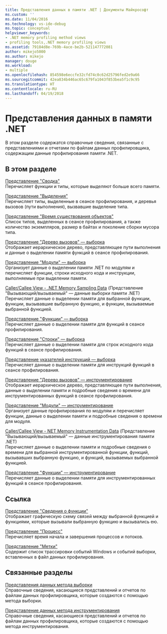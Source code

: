 ```yaml
---
title: Представления данных в памяти .NET | Документы Майкрософт
ms.custom: ''
ms.date: 11/04/2016
ms.technology: vs-ide-debug
ms.topic: conceptual
helpviewer_keywords:
- .NET memory profiling method views
- profiling tools,.NET memory profiling views
ms.assetid: 79184d8e-769b-4ace-be2b-521147772081
author: mikejo5000
ms.author: mikejo
manager: douge
ms.workload:
- multiple
ms.openlocfilehash: 854598e6eccfe32cfd74c0c62d25796fed2e9a66
ms.sourcegitcommit: 42ea834b446ac65c679fa1043f853bea5f1c9c95
ms.translationtype: HT
ms.contentlocale: ru-RU
ms.lasthandoff: 04/19/2018
---
```

# <a name="net-memory-data-views"></a>Представления данных в памяти .NET
В этом разделе содержатся справочные сведения, связанные с представлениями и отчетами по файлам данных профилировщика, содержащим данные профилирования памяти .NET.  
  
## <a name="in-this-section"></a>В этом разделе  
 [Представление "Сводка"](../profiling/summary-view-dotnet-memory-data.md)  
 Перечисляет функции и типы, которые выделяют больше всего памяти.  
  
 [Представление "Выделения"](../profiling/dotnet-memory-allocations-view.md)  
 Перечисляет типы, выделенные в сеансе профилирования, и деревья вызовов (пути выполнения), вызвавшие выделение типа.  
  
 [Представление "Время существования объектов"](../profiling/object-lifetime-view.md)  
 Список типов, выделенных в сеансе профилирования, а также количество экземпляров, размер в байтах и поколение сборки мусора типа.  
  
 [Представление "Дерево вызовов" — выборка](../profiling/call-tree-view-dotnet-memory-sampling-data.md)  
 Отображает иерархическое дерево, представляющее пути выполнения и данные о выделении памяти функций в сеансе профилирования.  
  
 [Представление "Модули" — выборка](../profiling/modules-view-dotnet-memory-sampling-data.md)  
 Организует данные о выделении памяти .NET по модулям и перечисляет функции, строки исходного кода и инструкции, выполняемые при выделении памяти.  
  
 [Caller/Callee View - .NET Memory Sampling Data](../profiling/caller-callee-view-dotnet-memory-sampling-data.md) (Представление "Вызывающий/вызываемый" — данные выборки памяти .NET)  
 Перечисляет данные о выделении памяти для выбранной функции, функции, вызывавшие выбранную функцию, и функции, вызываемые выбранной функцией.  
  
 [Представление "Функции" — выборка](../profiling/functions-view-dotnet-memory-sampling-data.md)  
 Перечисляет данные о выделении памяти для функций в сеансе профилирования.  
  
 [Представление "Строки" — выборка](../profiling/lines-view-dotnet-memory-sampling-data.md)  
 Перечисляет данные о выделении памяти для строк исходного кода функций в сеансе профилирования.  
  
 [Представление указателей инструкций — выборка](../profiling/instruction-pointers-ips-view-dotnet-memory-sampling-data.md)  
 Перечисляет данные о выделении памяти для инструкций функций в сеансе профилирования.  
  
 [Представление "Дерево вызовов" — инструментирование](../profiling/call-tree-view-dotnet-memory-instrumentation-data.md)  
 Отображает иерархическое дерево, представляющее пути выполнения, данные о выделении памяти и подробные сведения о времени для инструментированных функций в сеансе профилирования.  
  
 [Представление "Модули" — инструментирование](../profiling/modules-view-dotnet-memory-instrumentation-data.md)  
 Организует данные профилирования по модулям и перечисляет функции, данные о выделении памяти и подробные сведения о времени для модуля.  
  
 [Caller/Callee View - NET Memory Instrumentation Data](../profiling/caller-callee-view-net-memory-instrumentation-data.md) (Представление "Вызывающий/вызываемый" — данные инструментирования памяти .NET)  
 Перечисляет данные о выделении памяти и подробные сведения о времени для выбранной инструментированной функции, функций, вызывавших выбранную функцию, и функций, вызываемых выбранной функцией.  
  
 [Представление "Функции" — инструментирование](../profiling/functions-view-dotnet-memory-instrumentation-data.md)  
 Перечисляет данные о выделении памяти для инструментированных функций в сеансе профилирования.  
  
## <a name="reference"></a>Ссылка  
 [Представление "Сведения о функции"](../profiling/function-details-view.md)  
 Отображает графическую схему связей между выбранной функцией и функциями, которые вызывали выбранную функцию и вызывались ею.  
  
 [Представление "Процесс"](../profiling/process-view.md)  
 Перечисляет время начала и завершения процессов и потоков.  
  
 [Представление "Метки"](../profiling/marks-view.md)  
 Содержит список трассировки событий Windows и событий выборки, вставленных в файл данных профилирования.  
  
## <a name="related-sections"></a>Связанные разделы  
 [Представления данных метода выборки](../profiling/profiler-sampling-method-data-views.md)  
 Справочные сведения, касающиеся представлений и отчетов по файлам данных профилировщика, которые создаются с помощью метода выборки.  
  
 [Представление данных метода инструментирования](../profiling/instrumentation-method-data-views.md)  
 Справочные сведения, касающиеся представлений и отчетов по файлам данных профилировщика, которые создаются с помощью метода инструментирования.
